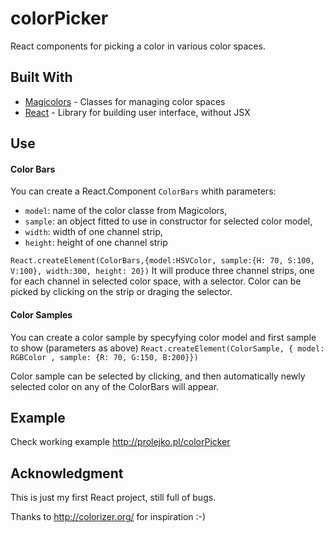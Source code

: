 # colorPicker
React components for picking a color in various color spaces.

## Built With

* [Magicolors](https://github.com/mprolejko/magicolors) - Classes for managing color spaces
* [React](https://reactjs.org/) - Library for building user interface, without JSX


## Use
#### Color Bars
You can create a React.Component `ColorBars` whith parameters:
- `model`: name of the color classe from Magicolors, 
- `sample`: an object fitted to use in constructor for selected color model, 
- `width`: width of one channel strip, 
- `height`: height of one channel strip

`
React.createElement(ColorBars,{model:HSVColor, sample:{H: 70, S:100, V:100}, width:300, height: 20})
`
It will produce three channel strips, one for each channel in selected color space, with a selector. 
Color can be picked by clicking on the strip or draging the selector.

#### Color Samples
You can create a color sample by specyfying color model and first sample to show (parameters as above)
`
React.createElement(ColorSample, { model: RGBColor , sample: {R: 70, G:150, B:200}})
`

Color sample can be selected by clicking, and then automatically newly selected color on any of the ColorBars will appear.

## Example
Check working example http://prolejko.pl/colorPicker

## Acknowledgment
This is just my first React project, still full of bugs.

Thanks to http://colorizer.org/ for inspiration :-) 

